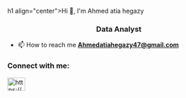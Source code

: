 h1 align="center">Hi 👋, I'm Ahmed atia hegazy</h1>
<h3 align="center">Data Analyst</h3>

- 📫 How to reach me **Ahmedatiahegazy47@gmail.com**

<h3 align="left">Connect with me:</h3>
<p align="left">
<a href="https://linkedin.com/in/https://www.linkedin.com/in/ahmed-atia-hegazy-b3068015b/" target="blank"><img align="center" src="https://raw.githubusercontent.com/rahuldkjain/github-profile-readme-generator/master/src/images/icons/Social/linked-in-alt.svg" alt="https://www.linkedin.com/in/ahmed-atia-hegazy-b3068015b/" height="30" width="40" /></a>
</p>

